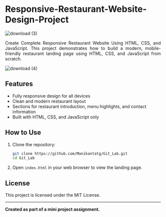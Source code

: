 # Responsive-Restaurant-Website-Design-Project

![download (3)](https://user-images.githubusercontent.com/71099757/131264759-65cc66fa-b925-4ccf-9720-3724fc245fcf.png)

<p align="center" style="text-align: justify;">
Create Complete Responsive Restaurant Website Using HTML, CSS, and JavaScript. This project demonstrates how to build a modern, mobile-friendly restaurant landing page using HTML, CSS, and JavaScript from scratch.
</p>

![download (4)](https://user-images.githubusercontent.com/71099757/131264764-0108b87d-c944-44e1-8e13-9b0412f90a98.png)

## Features

- Fully responsive design for all devices
- Clean and modern restaurant layout
- Sections for restaurant introduction, menu highlights, and contact information
- Built with HTML, CSS, and JavaScript only

## How to Use

1. Clone the repository:
    ```bash
    git clone https://github.com/Manikantatg/Git_Lab.git
    cd Git_Lab
    ```
2. Open `index.html` in your web browser to view the landing page.

## License

This project is licensed under the MIT License.

---

**Created as part of a mini project assignment.**
